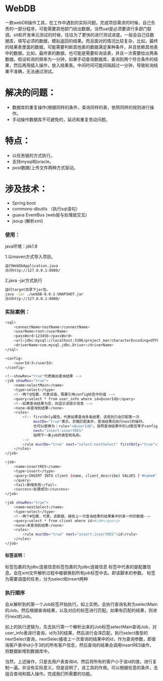 # WebDB

一款webDB操作工具，在工作中遇到的实际问题。完成项目需求的时候，自己负责的一部分程序，可能需要其他部门给出数据。当然uat是必须要进行多部门联调。sit和开发单元测试的时候，往往为了更快的进行测试进度。一般会自己往数据库，填写必须的数据，模拟返回的结果。而且面对的情况比较复杂，比如，最终的结果表里面的数据，可能需要判断其他表的数据满足某种条件，并且依赖其他表中的数据。比如，最终表的数据，也可能是需要轮询该表，并且一次需要给出两条数据。假设轮询的频率为一分钟，如果手动查询数据库，查询到两个符合条件的结果，然后再用插入操作，放入结果表。中间时间可能间隔超过一分钟，导致轮询结果不准确，无法通过测试。
# 解决的问题：
  - 数据库的重复操作(根据同样的条件，查询同样的表，依照同样的规则进行操作。
  - 手动操作数据库不可避免的，延迟和重复劳动问题。


# 特点：
  - 以任务链的方式执行。
  - 支持mysql和oracle。
  - post数据/上传文件两种方式驱动。

# 涉及技术：

  - Spring boot
  - commons-dbutils （执行sql语句）
  - guava EventBus  (web层与处理层交互)
  - jsoup (解析xml)


### 使用：

java环境：jdk1.8

1.以maven方式导入项目。
```sh
运行WebDbApplication.java
访问http://127.0.0.1:8080/
```

2.java -jar方式执行

```sh
运行target目录下jar包。
java -jar ./webDB-0.0.1-SNAPSHOT.jar
访问http://127.0.0.1:8080/
```

### 实际案例：
```sh
<sql>
	<connectName>testName</connectName>
	<userName>root</userName>
	<passWord>123456</passWord>
	<url>jdbc:mysql://localhost:3306/project_man?characterEncoding=UTF8&useSSL=false</url>
	<driverName>com.mysql.jdbc.Driver</driverName>
</sql>

<config>
	<userId>3</userId>
</config>

<!--showRes="true"代表输出查询结果 -->
<job showRes="true">
	<name>selectMain</name>
	<type>select</type>
	<!--两个@包裹，代表该值，需要引用config标签中的值 -->
	<query>select * from user_info where id=@userId@</query>
	<!--如果查询结果为空，则显示该提示信息 -->
	<none>未查询到结果</none>
	<rules>
		<!-- firstOnly属性，代表如果查询多条结果，该规则只会匹配第一次
			 mustDo="true"表示，忽略匹配条件，查询结果后执行next的操作。
			 也可以替换为：rule="=@userId@"。按照查询结果中的id是否等于config中的userId进行匹配
			 next="insert:insertRES"
			 指明下一条job的类型和名称。
		-->
		<rule mustDo="true" next="select:nextSelect" firstOnly="true">id</rule>
	</rules>
</job>

<job>
	<name>insertRES</name>
	<type>insert</type>
	<query>INSERT INTO client (name, client_describe) VALUES ('#name#', '#client_describe#') 
	</query>
	<fail>新增失败</fail>
	<success>处理成功</success>
</job>

<job showRes="true">
	<name>nextSelect</name>
	<type>select</type>
	<!--两个#包裹，代表，该数据，接收上一次查询结果的结果集中的某一列的数据-->
	<query>select * from client where id<#id#</query>
	<none>未查询到结果</none>
	<rules>
		<rule mustDo="true" next="insert:insertRES">id</rule>
	</rules>
</job>
```

#### 标签说明：
<sql>标签包裹的为jdbc连接信息<sql>标签包裹的为jdbc连接信息
<config>标签中代表的是配置信息。会在xml文件解析过程中被替换到所有job标签中去。即该脚本的参数。
<job>标签为需要调度的任务，分为select和insert两种

### 执行顺序
会从解析到的第一个Job标签开始执行。如上实例，会执行查询名称为selectMain的Job。然后根据查询结果，以及对应的<rule>标签进行匹配。如果有匹配的结果，则进行next的Job。

如上的执行逻辑为，先去执行第一个解析出来的Job标签selectMain查询Job，对user_info表进行查询，id为3的结果，然后进行会泽匹配，执行select类型的nextSelect查询，nextSelec接收上一次查询的结果中的id，作为查询参数，即查询客户表中id小于3的的所有客户信息，然后查询的结果会调用insertRES操作，将数据新增到数据库中。


当然，上述操作，只是去用户表查询id，然后将所有的客户小于该id的值，进行复制一遍。并没有实际意义，但是说明了，该工具的作用。可以根据任意的条件，去组合查询和插入操作。完成我们所需要的功能。



